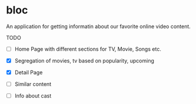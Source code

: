 # bloc

An application for getting informatin about our favorite online video content.

TODO

- [ ] Home Page with different sections for TV, Movie, Songs etc. 
- [x] Segregation of movies, tv based on popularity, upcoming
- [x] Detail Page
- [ ] Similar content
- [ ] Info about cast

